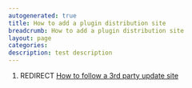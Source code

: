 ```yaml
---
autogenerated: true
title: How to add a plugin distribution site
breadcrumb: How to add a plugin distribution site
layout: page
categories: 
description: test description
---
```


1.  REDIRECT [How to follow a 3rd party update site](How_to_follow_a_3rd_party_update_site "wikilink")

